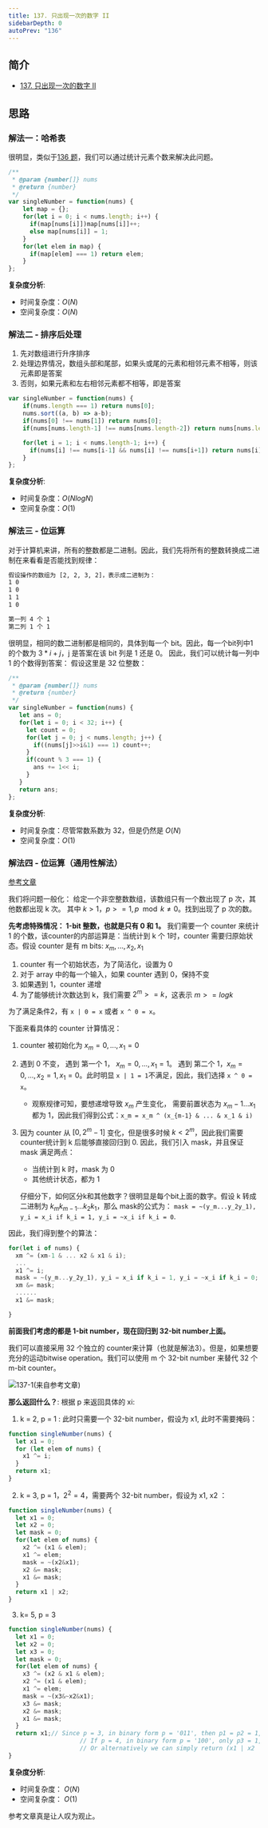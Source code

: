 ```yaml
---
title: 137. 只出现一次的数字 II
sidebarDepth: 0
autoPrev: "136"
---  
```

 
 
## 简介
- [137. 只出现一次的数字 II](https://leetcode-cn.com/problems/single-number-ii/)

## 思路
### 解法一：哈希表
很明显，类似于[136 题](136.md)，我们可以通过统计元素个数来解决此问题。

```javascript
/**
 * @param {number[]} nums
 * @return {number}
 */
var singleNumber = function(nums) {
    let map = {};
    for(let i = 0; i < nums.length; i++) {
      if(map[nums[i]])map[nums[i]]++;
      else map[nums[i]] = 1;
    }
    for(let elem in map) {
      if(map[elem] === 1) return elem;
    }
};
```

**复杂度分析**:
- 时间复杂度：$O(N)$
- 空间复杂度：$O(N)$

### 解法二 - 排序后处理
1. 先对数组进行升序排序
2. 处理边界情况，数组头部和尾部，如果头或尾的元素和相邻元素不相等，则该元素即是答案
3. 否则，如果元素和左右相邻元素都不相等，即是答案

```javascript
var singleNumber = function(nums) {
    if(nums.length === 1) return nums[0];
    nums.sort((a, b) => a-b);
    if(nums[0] !== nums[1]) return nums[0];
    if(nums[nums.length-1] !== nums[nums.length-2]) return nums[nums.length-1];

    for(let i = 1; i < nums.length-1; i++) {
      if(nums[i] !== nums[i-1] && nums[i] !== nums[i+1]) return nums[i];
    }
};
```

**复杂度分析**:
- 时间复杂度：$O(NlogN)$
- 空间复杂度：$O(1)$

### 解法三 -  位运算
对于计算机来讲，所有的整数都是二进制。因此，我们先将所有的整数转换成二进制在来看看是否能找到规律：
``` tex
假设操作的数组为 [2, 2, 3, 2]，表示成二进制为：
1 0
1 0
1 1
1 0

第一列 4 个 1
第二列 1 个 1

```

很明显，相同的数二进制都是相同的，具体到每一个 bit。因此，每一个bit列中1的个数为 $3*i + j$，j 是答案在该 bit 列是 1 还是 0。
因此，我们可以统计每一列中 1 的个数得到答案：
假设这里是 32 位整数：
```javascript
/**
 * @param {number[]} nums
 * @return {number}
 */
var singleNumber = function(nums) {
   let ans = 0;
   for(let i = 0; i < 32; i++) {
     let count = 0;
     for(let j = 0; j < nums.length; j++) {
       if((nums[j]>>i&1) === 1) count++;
     }
     if(count % 3 === 1) {
       ans += 1<< i;
     }
   }
   return ans; 
};
```

**复杂度分析**:
- 时间复杂度：尽管常数系数为 32，但是仍然是 $O(N)$
- 空间复杂度：$O(1)$

### 解法四 - 位运算（通用性解法）
[参考文章](https://leetcode.com/problems/single-number-ii/discuss/43295/Detailed-explanation-and-generalization-of-the-bitwise-operation-method-for-single-numbers)

我们将问题一般化：
给定一个非空整数数组，该数组只有一个数出现了 p 次，其他数都出现 k 次。
其中 $k > 1$，$p >= 1, p  \mod k \ne {0}$。找到出现了 p 次的数。

**先考虑特殊情况： 1-bit 整数，也就是只有 0 和 1。**
我们需要一个 counter 来统计 1 的个数，该counter的内部运算是：当统计到 k 个 1时，counter 需要归原始状态。假设 counter 是有 m bits: $x_m,...,x_2,x_1$
1. counter 有一个初始状态，为了简洁化，设置为 0
2. 对于 array 中的每一个输入，如果 counter 遇到 0，保持不变
3. 如果遇到 1，counter 递增
4. 为了能够统计次数达到 k，我们需要 $2 ^m >= k$，这表示 $m >= logk$

为了满足条件2，有 `x | 0 = x` 或者 `x ^ 0 = x`。

下面来看具体的 counter 计算情况：
1. counter 被初始化为 $x_m = 0, ..., x_1 = 0$
2. 遇到 0 不变， 遇到 第一个 1， $x_m = 0, ..., x_1 = 1$。 遇到 第二个 1，$x_m = 0, ..., x_2 = 1, x_1 = 0$。此时明显 `x | 1 = 1`不满足，因此，我们选择 `x ^ 0 = x`。
   - 观察规律可知，要想递增导致 $x_m$ 产生变化， 需要前置状态为 $x_m-1...x_1$ 都为 1，因此我们得到公式：`x_m = x_m ^ (x_{m-1} & ... & x_1 & i)`
3. 因为 counter 从 $[0, 2^m-1]$ 变化，但是很多时候 $k < 2^m$，因此我们需要counter统计到 k 后能够直接回归到 0. 因此，我们引入 mask，并且保证 mask 满足两点：
    - 当统计到 k 时，mask 为 0
    - 其他统计状态，都为 1

    仔细分下，如何区分k和其他数字？很明显是每个bit上面的数字。假设 k 转成 二进制为 $k_mk_{m-1}...k_2k_1$，那么 mask的公式为：
    `mask = ~(y_m...y_2y_1), y_i = x_i if k_i = 1, y_i = ~x_i if k_i = 0`.

因此，我们得到整个的算法：
```javascript
for(let i of nums) {
  xm ^= (xm-1 & ... x2 & x1 & i);
  ...
  x1 ^= i;
  mask = ~(y_m...y_2y_1), y_i = x_i if k_i = 1, y_i = ~x_i if k_i = 0;
  xm &= mask;
  ......
  x1 &= mask; 

}
```

**前面我们考虑的都是 1-bit number，现在回归到 32-bit number上面。**

我们可以直接采用 32 个独立的 counter来计算（也就是解法3）。但是，如果想要充分的运动bitwise operation。我们可以使用 m 个 32-bit number 来替代 32 个 m-bit counter。

![137-1(来自参考文章)](images/137-1.png)

**那么返回什么？**:
根据 p 来返回具体的 xi:
1. k = 2, p = 1 : 此时只需要一个 32-bit number，假设为 x1, 此时不需要掩码：
```javascript
function singleNumber(nums) {
  let x1 = 0;
  for (let elem of nums) {
    x1 ^= i;
  }
  return x1;
}
```
2. k = 3, p = 1，$2^2 = 4$，需要两个 32-bit number，假设为 x1, x2 ：

```javascript
function singleNumber(nums) {
  let x1 = 0;
  let x2 = 0;
  let mask = 0;
  for(let elem of nums) {
    x2 ^= (x1 & elem);
    x1 ^= elem;
    mask = ~(x2&x1);
    x2 &= mask;
    x1 &= mask;
  }
  return x1 | x2;
}

```
3. k= 5, p = 3

```javascript
function singleNumber(nums) {
  let x1 = 0;
  let x2 = 0;
  let x3 = 0;
  let mask = 0;
  for(let elem of nums) {
    x3 ^= (x2 & x1 & elem); 
    x2 ^= (x1 & elem);
    x1 ^= elem;
    mask = ~(x3&~x2&x1);
    x3 &= mask;
    x2 &= mask;
    x1 &= mask;
  }
  return x1;// Since p = 3, in binary form p = '011', then p1 = p2 = 1, so we can return either x1 or x2. 
                    // If p = 4, in binary form p = '100', only p3 = 1, which implies we can only return x3.
                    // Or alternatively we can simply return (x1 | x2 | x3).
}

```


**复杂度分析**:
- 时间复杂度： $O(N)$
- 空间复杂度： $O(1)$

参考文章真是让人叹为观止。
